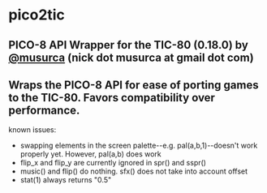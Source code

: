 # pico2tic
PICO-8 API Wrapper for the TIC-80 (0.18.0)
by <a href="http://www.twitter.com/musurca">@musurca</a> (nick dot musurca at gmail dot com)
----------------------------------------
Wraps the PICO-8 API for ease of porting games to the TIC-80. Favors compatibility over performance.
----------------------------------------
known issues:
* swapping elements in the screen palette--e.g. pal(a,b,1)--doesn't work properly yet. However, pal(a,b) does work
* flip_x and flip_y are currently ignored in spr() and sspr()
* music() and flip() do nothing. sfx() does not take into account offset
* stat(1) always returns "0.5"
